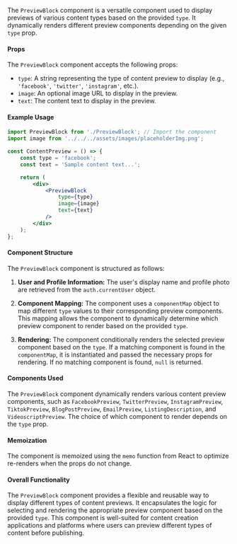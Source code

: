 The `PreviewBlock` component is a versatile component used to display previews of various content types based on the
provided `type`. It dynamically renders different preview components depending on the given `type` prop.

#### Props

The `PreviewBlock` component accepts the following props:

- `type`: A string representing the type of content preview to display (e.g., `'facebook'`, `'twitter'`, `'instagram'`,
  etc.).
- `image`: An optional image URL to display in the preview.
- `text`: The content text to display in the preview.

#### Example Usage

```jsx static
import PreviewBlock from './PreviewBlock'; // Import the component
import image from '../../../assets/images/placeholderImg.png';

const ContentPreview = () => {
	const type = 'facebook';
	const text = 'Sample content text...';

	return (
		<div>
			<PreviewBlock
				type={type}
				image={image}
				text={text}
			/>
		</div>
	);
};
```

#### Component Structure

The `PreviewBlock` component is structured as follows:

1. **User and Profile Information:** The user's display name and profile photo are retrieved from the `auth.currentUser`
   object.

2. **Component Mapping:** The component uses a `componentMap` object to map different `type` values to their
   corresponding preview components. This mapping allows the component to dynamically determine which preview component
   to render based on the provided `type`.

3. **Rendering:** The component conditionally renders the selected preview component based on the `type`. If a matching
   component is found in the `componentMap`, it is instantiated and passed the necessary props for rendering. If no
   matching component is found, `null` is returned.

#### Components Used

The `PreviewBlock` component dynamically renders various content preview components, such
as `FacebookPreview`, `TwitterPreview`, `InstagramPreview`, `TiktokPreview`, `BlogPostPreview`, `EmailPreview`, `ListingDescription`,
and `VideoscriptPreview`. The choice of which component to render depends on the `type` prop.

#### Memoization

The component is memoized using the `memo` function from React to optimize re-renders when the props do not change.

#### Overall Functionality

The `PreviewBlock` component provides a flexible and reusable way to display different types of content previews. It
encapsulates the logic for selecting and rendering the appropriate preview component based on the provided `type`. This
component is well-suited for content creation applications and platforms where users can preview different types of
content before publishing.
